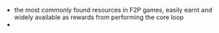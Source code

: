 - the most commonly found resources in F2P games, easily earnt and widely available as rewards from performing the core loop 
- 